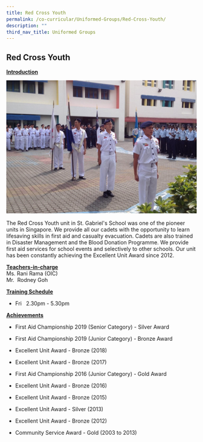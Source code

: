 ```yaml
---
title: Red Cross Youth
permalink: /co-curricular/Uniformed-Groups/Red-Cross-Youth/
description: ""
third_nav_title: Uniformed Groups
---
```

## Red Cross Youth

**<u>Introduction</u>**

![](/images/Red%20Cross%20Youth.jpeg)

The Red Cross Youth unit in St. Gabriel's School was one of the pioneer units in Singapore. We provide all our cadets with the opportunity to learn lifesaving skills in first aid and casualty evacuation. Cadets are also trained in Disaster Management and the Blood Donation Programme. We provide first aid services for school events and selectively to other schools. Our unit has been constantly achieving the Excellent Unit Award since 2012.


**<u>Teachers-in-charge</u>**<br>
Ms. Rani Rama (OIC)<br>
Mr.  Rodney Goh<br>

  

**<u>Training Schedule</u>**<br>
*   Fri   2.30pm - 5.30pm

  

**<u>Achievements</u>**

*   First Aid Championship 2019 (Senior Category) - Silver Award  
    
*   First Aid Championship 2019 (Junior Category) - Bronze Award  
    
*   Excellent Unit Award - Bronze (2018)  
    
*   Excellent Unit Award - Bronze (2017)  
    
*   First Aid Championship 2016 (Junior Category) - Gold Award
*   Excellent Unit Award - Bronze (2016)
*   Excellent Unit Award - Bronze (2015)
*   Excellent Unit Award - Silver (2013)
*   Excellent Unit Award - Bronze (2012)
*   Community Service Award - Gold (2003 to 2013)